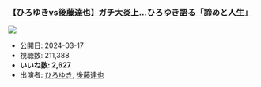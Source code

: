### [【ひろゆきvs後藤達也】ガチ大炎上…ひろゆき語る「諦めと人生」](https://www.youtube.com/watch?v=wABRBDbRjsM)
[![](https://img.youtube.com/vi/wABRBDbRjsM/sddefault.jpg)](https://www.youtube.com/watch?v=wABRBDbRjsM)
-   公開日: 2024-03-17
-   視聴数: 211,388
-   **いいね数: 2,627**
-   出演者: [ひろゆき](/rehacq_fan/people/ひろゆき "wikilink"), [後藤達也](/rehacq_fan/people/後藤達也 "wikilink")
